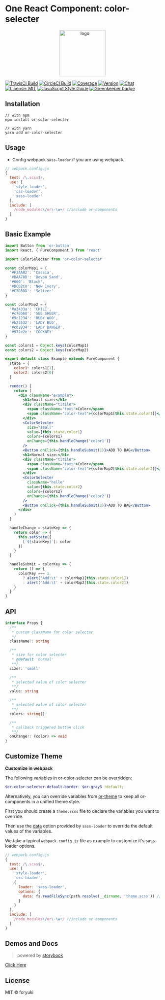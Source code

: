 # One React Component: color-selecter

<p align="center"><img width="150" src="https://cdn.jsdelivr.net/gh/one-react/assets/logo%402x.png" alt="logo"></p>

[![TravisCI Build](https://img.shields.io/travis/one-react/color-selecter.svg)](https://travis-ci.org/one-react/color-selecter)
[![CircieCI Build](https://img.shields.io/circleci/project/github/one-react/color-selecter.svg)](https://circleci.com/gh/one-react/color-selecter)
[![Coverage](https://img.shields.io/codecov/c/github/one-react/color-selecter.svg)](https://codecov.io/gh/one-react/color-selecter) 
[![Version](https://img.shields.io/npm/v/or-color-selecter.svg)](https://www.npmjs.com/package/or-color-selecter)
[![Chat](https://img.shields.io/gitter/room/one-react-org/Lobby.svg)](https://gitter.im/one-react-org/Lobby)
[![License: MIT](https://img.shields.io/badge/License-MIT-brightgreen.svg)](https://opensource.org/licenses/MIT)
[![JavaScript Style Guide](https://img.shields.io/badge/code_style-standard-brightgreen.svg)](https://standardjs.com)
[![Greenkeeper badge](https://badges.greenkeeper.io/one-react/color-selecter.svg)](https://greenkeeper.io/) 

## Installation
```
// with npm
npm install or-color-selecter

// with yarn
yarn add or-color-selecter
```

## Usage
- Config webpack `sass-loader` if you are using webpack.

```js
// webpack.config.js
{
  test: /\.scss$/,
  use: [
    'style-loader',
    'css-loader',
    'sass-loader'
  ],
  include: [
    /node_modules\/or\-\w+/ //include or-components
  ]
}
```

## Basic Example

```jsx
import Button from 'or-button'
import React, { PureComponent } from 'react'

import ColorSelecter from 'or-color-selecter'

const colorMap1 = {
  '#F3AA02': 'Cassia',
  '#DAA78D': 'Devon Sand',
  '#000': 'Black',
  '#DCD2C8': 'New Ivory',
  '#C2D3DD': 'Seltzer'
}

const colorMap2 = {
  '#a3433a': 'CHILI',
  '#c76b68': 'SEE SHEER',
  '#9c1234': 'RUBY WOO',
  '#b23532': 'LADY BUG',
  '#cd2834': 'LADY DANGER',
  '#972e2e': 'COCKNEY'
}

const colors1 = Object.keys(colorMap1)
const colors2 = Object.keys(colorMap2)

export default class Example extends PureComponent {
  state = {
    color1: colors1[1],
    color2: colors2[0]
  }

  render() {
    return (
      <div className="example">
        <h1>Small size:</h1>
        <div className="titile">
          <span className="text">Color</span>
          <span className="color-text">{colorMap1[this.state.color1]}</span>
        </div>
        <ColorSelecter
          size="small"
          value={this.state.color1}
          colors={colors1}
          onChange={this.handleChange('color1')}
        />
        <Button onClick={this.handleSubmit(1)}>ADD TO BAG</Button>
        <h1>Normal size:</h1>
        <div className="titile">
          <span className="text">Color</span>
          <span className="color-text">{colorMap2[this.state.color2]}</span>
        </div>
        <ColorSelecter
          className="hello"
          value={this.state.color2}
          colors={colors2}
          onChange={this.handleChange('color2')}
        />
        <Button onClick={this.handleSubmit(2)}>ADD TO BAG</Button>
      </div>
    )
  }

  handleChange = stateKey => {
    return color => {
      this.setState({
        [`${stateKey}`]: color
      })
    }
  }

  handleSubmit = colorKey => {
    return () => {
      colorKey === 1
        ? alert('Add:\t' + colorMap1[this.state.color1])
        : alert('Add:\t' + colorMap2[this.state.color2])
    }
  }
}

```

## API

```ts
interface Props {
  /**
   * custom className for color selecter
   */
  className?: string

  /**
   * size for color selecter
   * @default 'normal'
   **/
  size?: 'small'

  /**
   * selected value of color selecter
   **/
  value: string

  /**
   * selected value of color selecter
   **/
  colors: string[]

  /**
   * callback triggered button click
   **/
  onChange?: (color) => void
}
```

## Customize Theme
**Customize in webpack**

The following variables in or-color-selecter can be overridden:

```scss
$or-color-selecter-default-border: $or-gray3 !default;
```

Alternatively, you can override variables from [or-theme](https://github.com/one-react/theme/blob/master/src/variables.scss) to keep all or-components in a unified theme style.

First you should create a `theme.scss` file to declare the variables you want to override.

Then use the [data](https://github.com/webpack-contrib/sass-loader#environment-variables)  option provided by `sass-loader` to override the default values of the variables.

We take a typical `webpack.config.js` file as example to customize it's sass-loader options.

```js
// webpack.config.js
{
  test: /\.scss$/,
  use: [
    'style-loader',
    'css-loader',
    {
      loader: 'sass-loader',
      options: {
        data: fs.readFileSync(path.resolve(__dirname, 'theme.scss')) // pass theme.scss to sass-loader
      }
    }
  ],
  include: [
    /node_modules\/or\-\w+/ //include or-components
  ]
}
```

## Demos and Docs
> powered by [storybook](https://storybook.js.org/)

[Click Here](https://one-react.github.io/color-selecter)

## License

MIT &copy; foryuki
